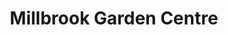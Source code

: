 ---
title: "Millbrook Garden Centre"
url: /monmouth/millbrook-garden-centre/
shop: Garten-Center
---
